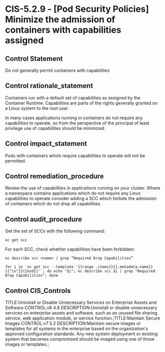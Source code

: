 # CIS-5.2.9 - \[Pod Security Policies\] Minimize the admission of containers with capabilities assigned

## Control Statement

Do not generally permit containers with capabilities

## Control rationale_statement

Containers run with a default set of capabilities as assigned by the Container Runtime. Capabilities are parts of the rights generally granted on a Linux system to the root user.

In many cases applications running in containers do not require any capabilities to operate, so from the perspective of the principal of least privilege use of capabilities should be minimized.

## Control impact_statement

Pods with containers which require capabilities to operate will not be permitted.

## Control remediation_procedure

Review the use of capabilities in applications running on your cluster. Where a namespace contains applications which do not require any Linux capabilities to operate consider adding a SCC which forbids the admission of containers which do not drop all capabilities.

## Control audit_procedure

Get the set of SCCs with the following command:

```
oc get scc
```

For each SCC, check whether capabilities have been forbidden:

```
oc describe scc <name> | grep “Required Drop Capabilities”

for i in `oc get scc --template '{{range .items}}{{.metadata.name}}{{"\n"}}{{end}}'`; do echo "$i"; oc describe scc $i | grep "Required Drop Capabilities"; done
```

## Control CIS_Controls

TITLE:Uninstall or Disable Unnecessary Services on Enterprise Assets and Software CONTROL:v8 4.8 DESCRIPTION:Uninstall or disable unnecessary services on enterprise assets and software, such as an unused file sharing service, web application module, or service function.;TITLE:Maintain Secure Images CONTROL:v7 5.2 DESCRIPTION:Maintain secure images or templates for all systems in the enterprise based on the organization's approved configuration standards. Any new system deployment or existing system that becomes compromised should be imaged using one of those images or templates.;
